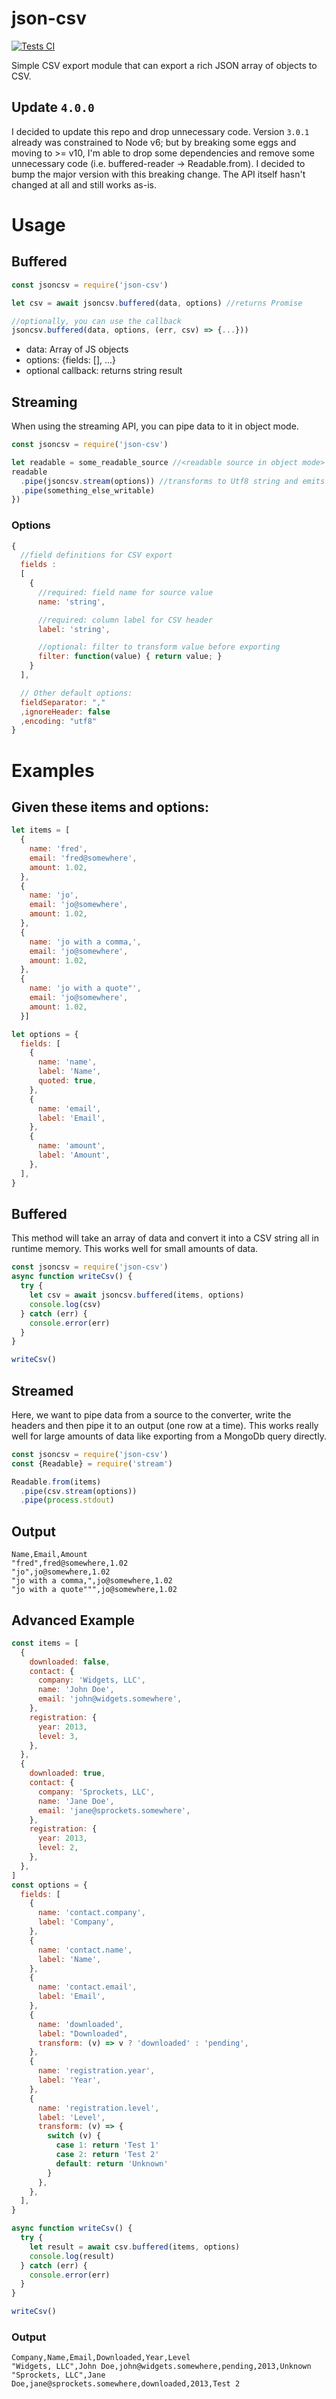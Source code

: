 json-csv
========

[![Tests CI](https://github.com/IWSLLC/json-csv/actions/workflows/test.yaml/badge.svg)](https://github.com/IWSLLC/json-csv/actions/workflows/test.yaml)

Simple CSV export module that can export a rich JSON array of objects to CSV. 

## Update `4.0.0`
I decided to update this repo and drop unnecessary code. Version `3.0.1` already was constrained to Node v6; but by breaking some eggs and moving to >= v10, I'm able to drop some dependencies and remove some unnecessary code (i.e. buffered-reader -> Readable.from). I decided to bump the major version with this breaking change. The API itself hasn't changed at all and still works as-is.

# Usage
## Buffered
```js
const jsoncsv = require('json-csv')

let csv = await jsoncsv.buffered(data, options) //returns Promise

//optionally, you can use the callback
jsoncsv.buffered(data, options, (err, csv) => {...}))
```
 - data: Array of JS objects
 - options: {fields: [], ...}
 - optional callback: returns string result

## Streaming
When using the streaming API, you can pipe data to it in object mode.

```js
const jsoncsv = require('json-csv')

let readable = some_readable_source //<readable source in object mode>
readable
  .pipe(jsoncsv.stream(options)) //transforms to Utf8 string and emits lines
  .pipe(something_else_writable)
})
```


### Options
```js
{
  //field definitions for CSV export
  fields :
  [
    {
      //required: field name for source value
      name: 'string',

      //required: column label for CSV header
      label: 'string',

      //optional: filter to transform value before exporting
      filter: function(value) { return value; }
    }
  ],

  // Other default options:
  fieldSeparator: ","
  ,ignoreHeader: false
  ,encoding: "utf8"
}
```

# Examples

## Given these items and options: 

```javascript
let items = [
  {
    name: 'fred',
    email: 'fred@somewhere',
    amount: 1.02,
  },
  {
    name: 'jo',
    email: 'jo@somewhere',
    amount: 1.02,
  },
  {
    name: 'jo with a comma,',
    email: 'jo@somewhere',
    amount: 1.02,
  },
  {
    name: 'jo with a quote"',
    email: 'jo@somewhere',
    amount: 1.02,
  }]

let options = {
  fields: [
    {
      name: 'name',
      label: 'Name',
      quoted: true,
    },
    {
      name: 'email',
      label: 'Email',
    },
    {
      name: 'amount',
      label: 'Amount',
    },
  ],
}
```

## Buffered

This method will take an array of data and convert it into a CSV string all in runtime memory. This works well for small amounts of data.

```javascript
const jsoncsv = require('json-csv')
async function writeCsv() {
  try {
    let csv = await jsoncsv.buffered(items, options)
    console.log(csv)
  } catch (err) {
    console.error(err)
  }
}

writeCsv()
```

## Streamed

Here, we want to pipe data from a source to the converter, write the headers and then pipe it to an output (one row at a time). This works really well for large amounts of data like exporting from a MongoDb query directly. 


```javascript
const jsoncsv = require('json-csv')
const {Readable} = require('stream')

Readable.from(items)
  .pipe(csv.stream(options))
  .pipe(process.stdout)
```

## Output

```
Name,Email,Amount
"fred",fred@somewhere,1.02
"jo",jo@somewhere,1.02
"jo with a comma,",jo@somewhere,1.02
"jo with a quote""",jo@somewhere,1.02
```


## Advanced Example

```javascript
const items = [
  {
    downloaded: false,
    contact: {
      company: 'Widgets, LLC',
      name: 'John Doe',
      email: 'john@widgets.somewhere',
    },
    registration: {
      year: 2013,
      level: 3,
    },
  },
  {
    downloaded: true,
    contact: {
      company: 'Sprockets, LLC',
      name: 'Jane Doe',
      email: 'jane@sprockets.somewhere',
    },
    registration: {
      year: 2013,
      level: 2,
    },
  },
]
const options = {
  fields: [
    {
      name: 'contact.company',
      label: 'Company',
    },
    {
      name: 'contact.name',
      label: 'Name',
    },
    {
      name: 'contact.email',
      label: 'Email',
    },
    {
      name: 'downloaded',
      label: "Downloaded",
      transform: (v) => v ? 'downloaded' : 'pending',
    },
    {
      name: 'registration.year',
      label: 'Year',
    },
    {
      name: 'registration.level',
      label: 'Level',
      transform: (v) => {
        switch (v) {
          case 1: return 'Test 1'
          case 2: return 'Test 2'
          default: return 'Unknown'
        }
      },
    },
  ],
}

async function writeCsv() {
  try {
    let result = await csv.buffered(items, options)
    console.log(result)
  } catch (err) {
    console.error(err)
  }
}

writeCsv()
```

### Output
```
Company,Name,Email,Downloaded,Year,Level
"Widgets, LLC",John Doe,john@widgets.somewhere,pending,2013,Unknown
"Sprockets, LLC",Jane Doe,jane@sprockets.somewhere,downloaded,2013,Test 2
```
